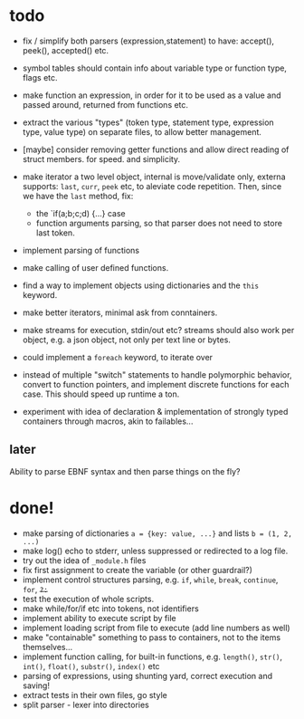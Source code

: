 # todo

* fix / simplify both parsers (expression,statement) to have: accept(), peek(), accepted() etc.
* symbol tables should contain info about variable type or function type, flags etc.
* make function an expression, in order for it to be used as a value and passed around, 
returned from functions etc.
* extract the various "types" (token type, statement type, expression type, value type) on
separate files, to allow better management.


* [maybe] consider removing getter functions and allow direct reading of struct members.
for speed. and simplicity.
* make iterator a two level object, internal is move/validate only, externa supports:
`last`, `curr`, `peek` etc, to aleviate code repetition. Then, since we have the `last` method, fix:
  * the `if(a;b;c;d) {...} case
  * function arguments parsing, so that parser does not need to store last token.
* implement parsing of functions

* make calling of user defined functions.
* find a way to implement objects using dictionaries and the `this` keyword.
* make better iterators, minimal ask from conntainers.
* make streams for execution, stdin/out etc? streams should also work per 
object, e.g. a json object, not only per text line or bytes.
* could implement a `foreach` keyword, to iterate over 

* instead of multiple "switch" statements to handle polymorphic behavior,
convert to function pointers, and implement discrete functions for each case.
This should speed up runtime a ton.

* experiment with idea of declaration & implementation of strongly typed containers
through macros, akin to failables...

## later

Ability to parse EBNF syntax and then parse things on the fly?



# done!

* make parsing of dictionaries `a = {key: value, ...}` and lists `b = (1, 2, ...)`
* make log() echo to stderr, unless suppressed or redirected to a log file.
* try out the idea of `_module.h` files
* fix first assignment to create the variable (or other guardrail?)
* implement control structures parsing, e.g. `if`, `while`, `break`, `continue`, `for`, ~~`?:`~~
* test the execution of whole scripts.
* make while/for/if etc into tokens, not identifiers
* implement ability to execute script by file
* implement loading script from file to execute (add line numbers as well)
* make "containable" something to pass to containers, not to the items themselves...
* implement function calling, for built-in functions, e.g.
`length()`, `str()`, `int()`, `float()`, `substr()`, `index()` etc
* parsing of expressions, using shunting yard, correct execution and saving!
* extract tests in their own files, go style
* split parser - lexer into directories
